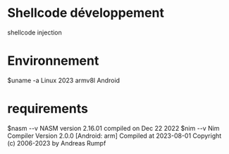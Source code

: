# Shellcode développement 
shellcode injection 
# Environnement
  $uname -a
Linux 2023 armv8l Android
# requirements
  $nasm --v
NASM version 2.16.01 compiled on Dec 22 2022
  $nim --v
Nim Compiler Version 2.0.0 [Android: arm]
Compiled at 2023-08-01
Copyright (c) 2006-2023 by Andreas Rumpf
